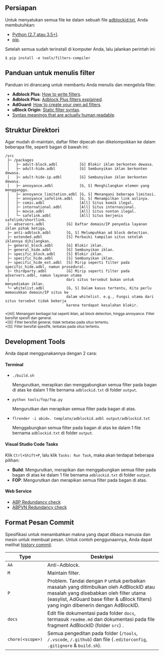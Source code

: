 ## Persiapan
Untuk menyatukan semua file ke dalam sebuah file [adblockid.txt](/output/adblockid.txt), Anda membutuhkan:

- [Python (2.7 atau 3.5+)](https://www.python.org/downloads/).
- [pip](https://pypi.org/project/pip/).

Setelah semua sudah terinstall di komputer Anda, lalu jalankan perintah ini:

`$ pip install -e tools/filters-compiler`



## Panduan untuk menulis filter

Panduan ini dirancang untuk membantu Anda menulis dan mengelola filter.

- **Adblock Plus**: [How to write filters](https://help.eyeo.com/en/adblockplus/how-to-write-filters).
- **Adblock Plus**: [Adblock Plus filters explained](https://adblockplus.org/filter-cheatsheet).
- **AdGuard**: [How to create your own ad filters](https://kb.adguard.com/en/general/how-to-create-your-own-ad-filters).
- **uBlock Origin**: [Static filter syntax](https://github.com/gorhill/uBlock/wiki/Static-filter-syntax).
- [Syntax meanings that are actually human readable](https://github.com/DandelionSprout/adfilt/blob/master/Wiki/SyntaxMeaningsThatAreActuallyHumanReadable.md).



## Struktur Direktori

Agar mudah di-maintain, daftar filter dipecah dan dikelompokkan ke dalam beberapa file, seperti bagan di bawah ini:

```
/src
 ├─ /packages
 │   ├─ adult-block.adbl          [G] Blokir iklan berkonten dewasa.
 │   ├─ adult-hide.adbl           [G] Sembunyikan iklan berkonten dewasa.
 │   ├─ adult-hide-ip.adbl        [G] Sembunyikan iklan berkonten dewasa.
 │   ├─ annoyance.adbl            [G, S] Menghilangkan elemen yang mengganggu.
 │   ├─ annoyance_limitation.adbl [G, S] Menangani beberapa limitasi.
 │   ├─ annoyance_safelink.adbl   [G, S] Menampilkan link aslinya.
 │   ├─ comic.adbl                [All] Situs komik ilegal.
 │   ├─ international.adbl        [All] Situs internasional.
 │   ├─ movie.adbl                [All] Situs nonton ilegal.
 │   └─ safelink.adbl             [All] Situs berjenis safelink/shortlink.
 ├─ adservers.adbl          [G] Daftar domain/IP penyedia layanan iklan pihak ketiga.
 ├─ anti-adblock.adbl       [G, S] Melumpuhkan ad block detection.
 ├─ extended.adbl           [S] Perbaiki tampilan situs setelah iklannya dihilangkan.
 ├─ general_block.adbl      [G] Blokir iklan.
 ├─ general_hide.adbl       [G] Sembunyikan iklan.
 ├─ specific_block.adbl     [S] Blokir iklan.
 ├─ specific_hide.adbl      [S] Sembunyikan iklan.
 ├─ specific_hide_ext.adbl  [S] Mirip seperti filter pada specific_hide.adbl, namun prosedural.
 ├─ thirdparty.adbl         [G] Mirip seperti filter pada adservers.adbl, namun layanan utama
 │                          dari situs tersebut bukan untuk menyediakan iklan.
 └─ whitelist.adbl          [G, S] Dalam kasus tertentu, Kita perlu memasukkan domain/IP situs ke
                            dalam whitelist. e.g., Fungsi utama dari situs tersebut tidak bekerja
                            karena terdapat kesalahan blokir.
```

<sup>
*[All]: Menangani berbagai hal seperti iklan, ad block detection, hingga annoyance. Filter bersifat spesifi dan general. <br>
*[G]: Filter bersifat general, tidak terbatas pada situs tertentu. <br>
*[S]: Filter bersifat spesifik, terbatas pada situs tertentu. <br>
</sup>


## Development Tools

Anda dapat menggunakannya dengan 2 cara:
#### Terminal

- `./build.sh`

  Mengurutkan, merapikan dan menggabungkan semua filter pada bagan di atas ke dalam 1 file bernama `adblockid.txt` di folder `output`.

- `python tools/fop/fop.py`

  Mengurutkan dan merapikan semua filter pada bagan di atas.

- `flrender -i abid=. template/adblockid.adbl output/adblockid.txt`

  Menggabungkan semua filter pada bagan di atas ke dalam 1 file bernama `adblockid.txt` di folder `output`.

#### Visual Studio Code Tasks

Klik `Ctrl+Shift+P`, lalu klik `Tasks: Run Task`, maka akan terdapat beberapa pilihan:

- **Build**: Mengurutkan, merapikan dan menggabungkan semua filter pada bagan di atas ke dalam 1 file bernama `adblockid.txt` di folder `output`.
- **FOP**: Mengurutkan dan merapikan semua filter pada bagan di atas.

#### Web Service
- [ABP Redundancy check](https://adblockplus.org/redundancy_check)
- [ABPVN Redundancy check](https://abpvn.com/ruleChecker/redundantRuleChecker.html)

## Format Pesan Commit

Spesifikasi untuk menambahkan makna yang dapat dibaca manusia dan mesin untuk membuat pesan. Untuk contoh penggunaannya, Anda dapat melihat [history commit](https://github.com/realodix/AdBlockID/commits).

| Type   | Deskripsi |
| ------ | --------- |
| `AA`   | Anti-Adblock. |
| `M`    | Maintain filter. |
| `P`    | Problem. Tandai dengan `P` untuk perbaikan masalah yang ditimbulkan oleh AdBlockID atau masalah yang disebabkan oleh filter utama (easylist, AdGuard base filter & uBlock filters) yang ingin dibenerin dengan AdBlockID.|
| `docs` | Edit file dokumentasi pada folder `docs`, termasuk `readme.md` dan dokumentasi pada file fragment AdBlockID (folder `src`) . |
| `chore(<scope>)` | Semua pengeditan pada folder (`/tools`, `/.vscode`, `/.github`) dan file (`.editorconfig`, `.gitignore` & `build.sh`). |
